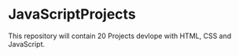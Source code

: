 # JavaScriptProjects
This repository will contain 20 Projects
devlope with HTML, CSS and JavaScript.